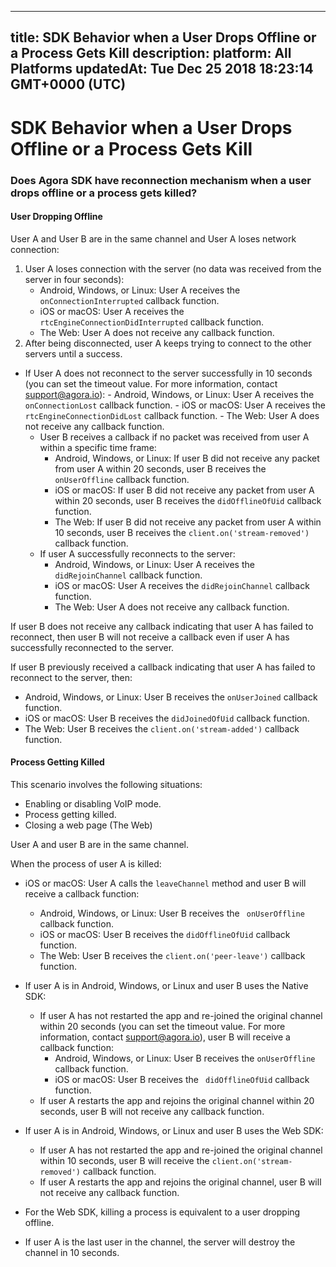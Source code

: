 
---
title: SDK Behavior when a User Drops Offline or a Process Gets Kill
description: 
platform: All Platforms
updatedAt: Tue Dec 25 2018 18:23:14 GMT+0000 (UTC)
---
# SDK Behavior when a User Drops Offline or a Process Gets Kill
### Does Agora SDK have reconnection mechanism when a user drops offline or a process gets killed?

#### User Dropping Offline

User A and User B are in the same channel and User A loses network connection:

1.  User A loses connection with the server (no data was received from the server in four seconds):
    -   Android, Windows, or Linux: User A receives the `onConnectionInterrupted` callback function.
    -   iOS or macOS: User A receives the `rtcEngineConnectionDidInterrupted` callback function. 
    -   The Web: User A does not receive any callback function. 
2.  After being disconnected, user A keeps trying to connect to the other servers until a success. 
 - If User A does not reconnect to the server successfully in 10 seconds (you can set the timeout value. For more information, contact [support@agora.io](mailto:support@agora.io)): 
        -   Android, Windows, or Linux: User A receives the `onConnectionLost` callback function. 
        -   iOS or macOS: User A receives the `rtcEngineConnectionDidLost` callback function. 
        -   The Web: User A does not receive any callback function. 
	-   User B receives a callback if no packet was received from user A within a specific time frame: 
        -   Android, Windows, or Linux: If user B did not receive any packet from user A within 20 seconds, user B receives the `onUserOffline` callback function. 
        -   iOS or macOS: If user B did not receive any packet from user A within 20 seconds, user B receives the `didOfflineOfUid` callback function. 
        -   The Web: If user B did not receive any packet from user A within 10 seconds, user B receives the `client.on('stream-removed')` callback function. 
    -   If user A successfully reconnects to the server: 
        -   Android, Windows, or Linux: User A receives the `didRejoinChannel` callback function. 
        -  iOS or macOS: User A receives the `didRejoinChannel` callback function. 
        -   The Web: User A does not receive any callback function. 

If user B does not receive any callback indicating that user A has failed to reconnect, then user B will not receive a callback even if user A has successfully reconnected to the server.

If user B previously received a callback indicating that user A has failed to reconnect to the server, then: 
-   Android, Windows, or Linux: User B receives the `onUserJoined` callback function.  
-   iOS or macOS: User B receives the `didJoinedOfUid` callback function. 
-   The Web: User B receives the `client.on('stream-added')` callback function. 

#### Process Getting Killed

This scenario involves the following situations: 

- Enabling or disabling VoIP mode.
- Process getting killed.
- Closing a web page (The Web)

User A and user B are in the same channel. 

When the process of user A is killed: 

-   iOS or macOS: User A calls the `leaveChannel` method and user B will receive a callback function: 
    -   Android, Windows, or Linux: User B receives the ` onUserOffline` callback function. 
    -   iOS or macOS: User B receives the `didOfflineOfUid` callback function. 
    -   The Web: User B receives the `client.on('peer-leave')` callback function. 

-   If user A is in Android, Windows, or Linux and user B uses the Native SDK:
    -   If user A has not restarted the app and re-joined the original channel within 20 seconds (you can set the timeout value. For more information, contact [support@agora.io](mailto:support@agora.io)), user B will receive a callback function:
        -   Android, Windows, or Linux: User B receives the `onUserOffline` callback function. 
        -   iOS or macOS: User B receives the ` didOfflineOfUid` callback function. 
    -   If user A restarts the app and rejoins the original channel within 20 seconds, user B will not receive any callback function. 
-  If user A is in Android, Windows, or Linux and user B uses the Web SDK: 
     - If user A has not restarted the app and re-joined the original channel within 10 seconds, user B will receive the `client.on('stream-removed')` callback function. 
     - If user A restarts the app and rejoins the original channel, user B will not receive any callback function. 
- For the Web SDK, killing a process is equivalent to a user dropping offline. 
-  If user A is the last user in the channel, the server will destroy the channel in 10 seconds. 

